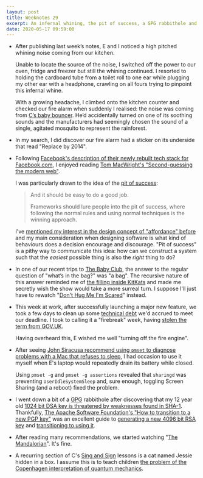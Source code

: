 ```yaml
---
layout: post
title: Weeknotes 29
excerpt: An infernal whining, the pit of success, a GPG rabbithole and teaching babies about quantum mechanics.
date: 2020-05-17 09:59:00
---
```

*   After publishing last week’s notes, E and I noticed a high pitched whining noise coming from our kitchen.

    Unable to locate the source of the noise, I switched off the power to our oven, fridge and freezer but still the whining continued. I resorted to holding the cardboard tube from a toilet roll to one ear while plugging my other ear with a headphone, crawling on all fours trying to pinpoint this infernal whine.

    With a growing headache, I climbed onto the kitchen counter and checked our fire alarm when suddenly I realised: the noise was coming from [C’s baby bouncer](https://uk.joiebaby.com/product/dreamer/). He’d accidentally turned on one of its soothing sounds and the manufacturers had seemingly chosen the sound of a single, agitated mosquito to represent the rainforest.

*   In my search, I did discover our fire alarm had a sticker on its underside that read "Replace by 2014".

*   Following [Facebook's description of their newly rebuilt tech stack for Facebook.com](https://engineering.fb.com/web/facebook-redesign/), I enjoyed reading [Tom MacWright's "Second-guessing the modern web"](https://macwright.org/2020/05/10/spa-fatigue.html).

    I was particularly drawn to the idea of the [pit of success](https://blog.codinghorror.com/falling-into-the-pit-of-success/):

    > And it should be easy to do a good job.
    >
    > Frameworks should lure people into the pit of success, where following the normal rules and using normal techniques is the winning approach.

    I've [mentioned my interest in the design concept of "affordance" before](/2019/12/08/weeknotes-6/) and my main consideration when designing software is what kind of behaviours does a decision encourage and discourage. "Pit of success" is a pithy way to communicate this idea: how can we construct a system such that the _easiest_ possible thing is also the _right_ thing to do?

*   In one of our recent trips to [The Baby Club](https://www.bbc.co.uk/cbeebies/shows/the-baby-club), the answer to the regular question of "what’s in the bag?" was "a bag". The recursive nature of this answer reminded me of [the filling inside KitKats](https://www.foodandwine.com/news/solving-mystery-kit-kat-filling) and made me secretly wish the show would take a more surreal turn. I suppose I'll just have to rewatch "[Don't Hug Me I'm Scared](https://www.youtube.com/channel/UCZOnoLKzoBItcEk5OsES2TA)" instead.

*   This week at work, after successfully launching a major new feature, we took a few days to clean up some [technical debt](https://martinfowler.com/bliki/TechnicalDebt.html) we'd accrued to meet our deadline. I took to calling it a "firebreak" week, having [stolen the term from GOV.UK](https://insidegovuk.blog.gov.uk/2015/02/06/gov-uks-firebreak-why-and-how-we-spent-a-month-working-differently/).

    Having overheard this, E wished me well "turning off the fire engine".

*   After seeing [John Siracusa recommend using `pmset` to diagnose problems with a Mac that refuses to sleep](https://twitter.com/siracusa/status/1258113504499904512), I had occasion to use it myself when E's laptop would repeatedly drain its battery while closed.

    Using `pmset -g` and `pmset -g assertions` revealed that `sharingd` was preventing `UserIdleSystemSleep` and, sure enough, toggling Screen Sharing (and a reboot) fixed the problem.

*   I went down a bit of a [GPG](https://www.gnupg.org) rabbithole after discovering that my 12 year old [1024 bit DSA key is threatened by weaknesses found in SHA-1](https://infra.apache.org/openpgp.html#generate-key). Thankfully, [The Apache Software Foundation's "How to transition to a new PGP key"](https://infra.apache.org/key-transition.html) was an excellent guide to [generating a new 4096 bit RSA key](https://infra.apache.org/openpgp.html#generate-key) and [transitioning to using it](https://infra.apache.org/key-transition.html#single-keyring).

*   After reading many recommendations, we started watching "[The Mandalorian](https://disneyplusoriginals.disney.com/show/the-mandalorian)". It's fine.

*   A recurring section of C's [Sing and Sign](https://www.singandsign.co.uk) lessons is a cat named Jessie hidden in a box. I assume this is to teach children [the problem of the Copenhagen interpretation of quantum mechanics](https://en.wikipedia.org/wiki/Schrödinger%27s_cat).
